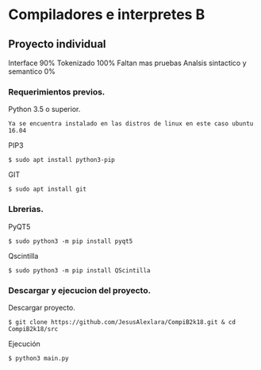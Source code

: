 # Compiladores e interpretes B
## Proyecto individual

Interface 90%
Tokenizado 100% Faltan mas pruebas
Analsis sintactico y semantico 0%

### Requerimientos previos.
Python 3.5 o superior.
```
Ya se encuentra instalado en las distros de linux en este caso ubuntu 16.04
```
PIP3
```
$ sudo apt install python3-pip
```
GIT
```
$ sudo apt install git
```
### Lbrerias.
PyQT5
```
$ sudo python3 -m pip install pyqt5
```
Qscintilla
```
$ sudo python3 -m pip install QScintilla
```

### Descargar y ejecucion del proyecto.
Descargar proyecto.
```
$ git clone https://github.com/JesusAlexlara/CompiB2k18.git & cd CompiB2k18/src
```
Ejecución
```
$ python3 main.py
```
